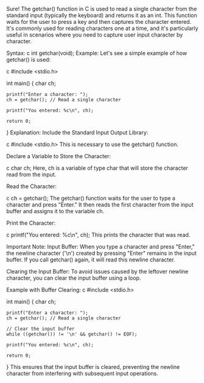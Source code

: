 Sure! The getchar() function in C is used to read a single character from the standard input (typically the keyboard) and returns it as an int. This function waits for the user to press a key and then captures the character entered. It's commonly used for reading characters one at a time, and it's particularly useful in scenarios where you need to capture user input character by character.

Syntax:
c
int getchar(void);
Example:
Let's see a simple example of how getchar() is used:

c
#include <stdio.h>

int main() {
    char ch;

    printf("Enter a character: ");
    ch = getchar(); // Read a single character

    printf("You entered: %c\n", ch);

    return 0;
}
Explanation:
Include the Standard Input Output Library:

c
#include <stdio.h>
This is necessary to use the getchar() function.

Declare a Variable to Store the Character:

c
char ch;
Here, ch is a variable of type char that will store the character read from the input.

Read the Character:

c
ch = getchar();
The getchar() function waits for the user to type a character and press "Enter." It then reads the first character from the input buffer and assigns it to the variable ch.

Print the Character:

c
printf("You entered: %c\n", ch);
This prints the character that was read.

Important Note:
Input Buffer: When you type a character and press "Enter," the newline character ('\n') created by pressing "Enter" remains in the input buffer. If you call getchar() again, it will read this newline character.

Clearing the Input Buffer: To avoid issues caused by the leftover newline character, you can clear the input buffer using a loop.

Example with Buffer Clearing:
c
#include <stdio.h>

int main() {
    char ch;

    printf("Enter a character: ");
    ch = getchar(); // Read a single character

    // Clear the input buffer
    while ((getchar()) != '\n' && getchar() != EOF);

    printf("You entered: %c\n", ch);

    return 0;
}
This ensures that the input buffer is cleared, preventing the newline character from interfering with subsequent input operations.